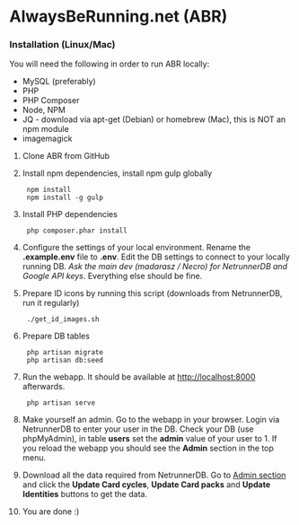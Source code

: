 # AlwaysBeRunning.net (ABR)

### Installation (Linux/Mac)

You will need the following in order to run ABR locally:
- MySQL (preferably)
- PHP
- PHP Composer
- Node, NPM
- JQ - download via apt-get (Debian) or homebrew (Mac), this is NOT an npm module
- imagemagick

1. Clone ABR from GitHub
2. Install npm dependencies, install npm gulp globally

        npm install
        npm install -g gulp

3. Install PHP dependencies

        php composer.phar install

4. Configure the settings of your local environment. Rename the **.example.env** file to **.env**. Edit the DB settings to connect to your locally running DB. *Ask the main dev (madarasz / Necro) for NetrunnerDB and Google API keys*. Everything else should be fine.
5. Prepare ID icons by running this script (downloads from NetrunnerDB, run it regularly)

        ./get_id_images.sh

6. Prepare DB tables

        php artisan migrate
        php artisan db:seed

7. Run the webapp. It should be available at [http://localhost:8000](http://localhost:8000) afterwards.

        php artisan serve

8. Make yourself an admin. Go to the webapp in your browser. Login via NetrunnerDB to enter your user in the DB. Check your DB (use phpMyAdmin), in table **users** set the **admin** value of your user to 1. If you reload the webapp you should see the **Admin** section in the top menu.

9. Download all the data required from NetrunnerDB. Go to [Admin section](http://localhost:8000/admin) and click the **Update Card cycles**, **Update Card packs** and **Update Identities** buttons to get the data.

10. You are done :)